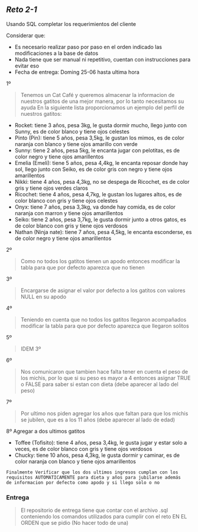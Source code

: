 ## _Reto 2-1_

Usando SQL completar los requerimientos del cliente 

Considerar que: 
- Es necesario realizar paso por paso en el orden indicado las modificaciones a la base de datos
- Nada tiene que ser manual ni repetitivo, cuentan con instrucciones para evitar eso
- Fecha de entrega: Doming 25-06 hasta ultima hora

1º
>Tenemos un Cat Café y queremos almacenar la informacion de nuestros gatitos 
>de una mejor manera, por lo tanto necesitamos su ayuda
>En la siguiente lista proporcionamos un ejemplo del perfil de nuestros gatitos:

- Rocket: tiene 3 años, pesa 3kg, le gusta dormir mucho, llego junto con Sunny, es de color blanco y tiene ojos celestes
- Pinto (Pin): tiene 5 años, pesa 3,5kg, le gustan los mimos, es de color naranja con blanco y tiene ojos amarillo con verde
- Sunny: tiene 2 años, pesa 5kg, le encanta jugar con pelotitas, es de color negro y tiene ojos amarillentos
- Emelia (Emeli): tiene 5 años, pesa 4,4kg, le encanta reposar donde hay sol, llego junto con Seiko, es de color gris con negro y tiene ojos amarillentos
- Nikki: tiene 4 años, pesa 4,3kg, no se despega de Ricochet, es de color gris y tiene ojos verdes claros
- Ricochet: tiene 4 años, pesa 4,7kg, le gustan los lugares altos, es de color blanco con gris y tiene ojos celestes
- Onyx: tiene 7 años, pesa 3,3kg, va donde hay comida, es de color naranja con marron y tiene ojos amarillentos
- Seiko: tiene 2 años, pesa 3,7kg, le gusta dormir junto a otros gatos, es de color blanco con gris y tiene ojos verdosos
- Nathan (Ninja nate): tiene 7 años, pesa 4,5kg, le encanta esconderse, es de color negro y tiene ojos amarillentos

2º
> Como no todos los gatitos tienen un apodo entonces
> modificar la tabla para que por defecto aparezca
> que no tienen 

3º
> Encargarse de asignar el valor por defecto a los
> gatitos con valores NULL en su apodo

4º
> Teniendo en cuenta que no todos los gatitos llegaron
> acompañados modificar la tabla para que por defecto
> aparezca que llegaron solitos

5º
> IDEM 3º

6º
> Nos comunicaron que tambien hace falta tener en cuenta
> el peso de los michis, por lo que si su peso es mayor
> a 4 entonces asignar TRUE o FALSE para saber si estan
> con dieta (debe aparecer al lado del peso)

7º
> Por ultimo nos piden agregar los años que faltan para que
> los michis se jubilen, que es a los 11 años 
> (debe aparecer al lado de edad)

8º 
Agregar a dos ultimos gatitos
- Toffee (Tofisito): tiene 4 años, pesa 3,4kg, le gusta jugar y estar solo a veces, es de color blanco con gris y tiene ojos verdosos
- Chucky: tiene 10 años, pesa 4,3kg, le gusta dormir y caminar, es de color naranja con blanco y tiene ojos amarillentos

```
Finalmente Verificar que los dos ultimos ingresos cumplan con los
requisitos AUTOMATICAMENTE para dieta y años para jubilarse además
de informacion por defecto como apodo y si llego solo o no
```

### Entrega
> El repositorio de entrega tiene que contar con el archivo .sql conteniendo los comandos
> utilizados para cumplir con el reto EN EL ORDEN que se pidio (No hacer todo de una)